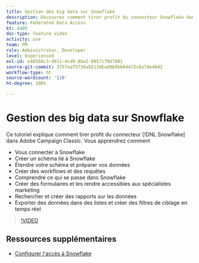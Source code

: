 ```yaml
---
title: Gestion des big data sur Snowflake
description: Découvrez comment tirer profit du connecteur Snowflake dans Adobe Campaign Classic
feature: Federated Data Access
kt: 4405
doc-type: feature video
activity: use
team: PM
role: Administrator, Developer
level: Experienced
exl-id: e46560c3-d911-4cd9-8be2-8057c70d7881
source-git-commit: 3757eaf573dab5139bad084b664475c6a7de4b02
workflow-type: ht
source-wordcount: '110'
ht-degree: 100%

---
```


# Gestion des big data sur Snowflake

Ce tutoriel explique comment tirer profit du connecteur [!DNL Snowflake] dans Adobe Campaign Classic.
Vous apprendrez comment

* Vous connecter à Snowflake
* Créer un schéma lié à Snowflake
* Étendre votre schéma et préparer vos données
* Créer des workflows et des requêtes
* Comprendre ce qui se passe dans Snowflake
* Créer des formulaires et les rendre accessibles aux spécialistes marketing
* Rechercher et créer des rapports sur les données
* Exporter des données dans des listes et créer des filtres de ciblage en temps réel

>[!VIDEO](https://video.tv.adobe.com/v/31588?quality=12&learn=on)

## Ressources supplémentaires

* [Configurer l&#39;accès à Snowflake](https://experienceleague.adobe.com/docs/campaign-classic/using/installing-campaign-classic/accessing-external-database/configure-fda/config-databases/configure-fda-snowflake.html?lang=fr)
